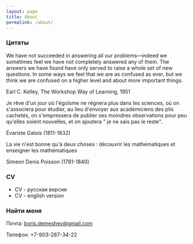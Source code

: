 ```yaml
---
layout: page
title: About
permalink: /about/
---
```


### Цитаты

We have not succeeded in answering all our problems—indeed we sometimes feel we have not completely answered any of them. The answers we have found have only served to raise a whole set of new questions. In some ways we feel that we are as confused as ever, but we think we are confused on a higher level and about more important things.

Earl C. Kelley, The Workshop Way of Learning, 1951


Je rêve d'un jour où l'égoïsme ne régnera plus dans les sciences, où on s'associera pour étudier, au lieu d'envoyer aux académiciens des plis cachetés, on s'empressera de publier ses moindres observations pour peu qu'elles soient nouvelles, et on ajoutera " je ne sais pas le reste".

Évariste Galois (1811-1832)

La vie n'est bonne qu'à deux choses : découvrir les mathématiques et enseigner les mathématiques

Simeon Denis Poisson (1781-1840)


### CV

- CV - русская версия
- CV - english version

### Найти меня

Почта: [boris.demeshev@gmail.com](mailto:boris.demeshev@gmail.com)

Телефон: +7-903-287-34-22
